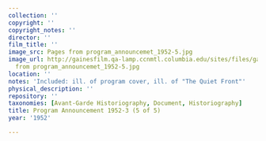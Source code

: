 ```yaml
---
collection: ''
copyright: ''
copyright_notes: ''
director: ''
film_title: ''
image_src: Pages from program_announcemet_1952-5.jpg
image_url: http://gainesfilm.qa-lamp.ccnmtl.columbia.edu/sites/files/gainesfilm/images/Pages
  from program_announcemet_1952-5.jpg
location: ''
notes: 'Included: ill. of program cover, ill. of "The Quiet Front"'
physical_description: ''
repository: ''
taxonomies: [Avant-Garde Historiography, Document, Historiography]
title: Program Announcement 1952-3 (5 of 5)
year: '1952'

---
```

